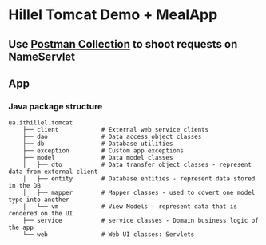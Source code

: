 # Hillel Tomcat Demo + MealApp 

## Use [Postman Collection](./Servlets.postman_collection.json) to shoot requests on NameServlet

## App
### Java package  structure
```shell
ua.ithillel.tomcat
    ├── client            # External web service clients
    ├── dao               # Data access object classes
    ├── db                # Database utilities
    ├── exception         # Custom app exceptions
    ├── model             # Data model classes
    │   ├── dto           # Data transfer object classes - represent data from external client
    │   ├── entity        # Database entities - represent data stored in the DB
    │   ├── mapper        # Mapper classes - used to covert one model type into another
    │   └── vm            # View Models - represent data that is rendered on the UI
    ├── service           # service classes - Domain business logic of the app
    └── web               # Web UI classes: Servlets

```
